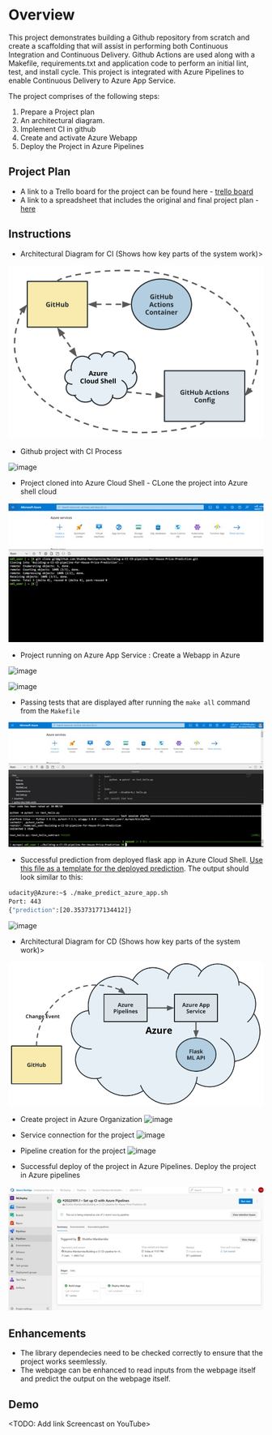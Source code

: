 # Overview

This project demonstrates building a Github repository from scratch and create a scaffolding that will assist in performing both Continuous Integration and Continuous Delivery. Github Actions are used along with a Makefile, requirements.txt and application code to perform an initial lint, test, and install cycle. This project is integrated with Azure Pipelines to enable Continuous Delivery to Azure App Service.

The project comprises of the following steps:
1. Prepare a Project plan 
2. An architectural diagram.
3. Implement CI in github
4. Create and activate Azure Webapp
4. Deploy the Project in Azure Pipelines



## Project Plan


* A link to a Trello board for the project can be found here - [trello board](https://trello.com/b/EuHOoYu1/azure-data-engineering) 
* A link to a spreadsheet that includes the original and final project plan - [here](https://github.com/Shubha-Manikarnike/Building-a-CI-CD-pipeline-for-House-Price-Prediction/blob/main/project%20plan/project-management-template%20for%20Azure%20Data%20Engineering.xlsx)

## Instructions

* Architectural Diagram for CI (Shows how key parts of the system work)>

 ![image](https://github.com/Shubha-Manikarnike/Building-a-CI-CD-pipeline-for-House-Price-Prediction/blob/main/img/ci-diagram.png)

* Github project with CI Process

![image](https://user-images.githubusercontent.com/14934998/195814730-b8c98db4-53be-4fdb-bd24-c1612c9a696a.png)

 * Project cloned into Azure Cloud Shell - CLone the project into Azure shell cloud
 
![image](https://github.com/Shubha-Manikarnike/Building-a-CI-CD-pipeline-for-House-Price-Prediction/blob/main/img/Project_CLoned%20in%20Azure%20Cloud%20Shell.jpg)


* Project running on Azure App Service : Create a Webapp in Azure

![image](https://user-images.githubusercontent.com/14934998/195813554-47076d9c-6c68-4e18-b691-be8f24a1a0ef.png)

![image](https://user-images.githubusercontent.com/14934998/195813828-2149980c-1268-4a49-b6e0-663861ce45de.png)

* Passing tests that are displayed after running the `make all` command from the `Makefile`

![image](https://github.com/Shubha-Manikarnike/Building-a-CI-CD-pipeline-for-House-Price-Prediction/blob/main/img/Successful%20make_all.jpg)

* Successful prediction from deployed flask app in Azure Cloud Shell.  [Use this file as a template for the deployed prediction](https://github.com/udacity/nd082-Azure-Cloud-DevOps-Starter-Code/blob/master/C2-AgileDevelopmentwithAzure/project/starter_files/flask-sklearn/make_predict_azure_app.sh).
The output should look similar to this:

```bash
udacity@Azure:~$ ./make_predict_azure_app.sh
Port: 443
{"prediction":[20.35373177134412]}
```

![image](https://user-images.githubusercontent.com/14934998/195814449-5ca4e9c3-4929-4389-a874-44f7506b1e10.png)

* Architectural Diagram for CD (Shows how key parts of the system work)>

 ![image](https://github.com/Shubha-Manikarnike/Building-a-CI-CD-pipeline-for-House-Price-Prediction/blob/main/img/cd-diagram.png)
 
* Create project in Azure Organization
![image](https://user-images.githubusercontent.com/14934998/195839785-c0375475-71e2-425a-88e9-2c20a8c26d8c.png)

* Service connection for the project
![image](https://user-images.githubusercontent.com/14934998/195839897-9f22ae13-8e00-49cc-a6e2-7c4d1de7c89d.png)

* Pipeline creation for the project
![image](https://user-images.githubusercontent.com/14934998/195840023-f6b4d620-a860-40db-8077-e097fa4ea54f.png)


* Successful deploy of the project in Azure Pipelines. Deploy the project in Azure pipelines

![image](https://github.com/Shubha-Manikarnike/Building-a-CI-CD-pipeline-for-House-Price-Prediction/blob/main/img/CICI-Completed.jpg)


## Enhancements

* The library dependecies need to be checked correctly to ensure that the project works seemlessly.
* The webpage can be enhanced to read inputs from the webpage itself and predict the output on the webpage itself.

## Demo 

<TODO: Add link Screencast on YouTube>


